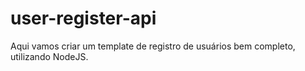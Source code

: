 # user-register-api
Aqui vamos criar um template de registro de usuários bem completo, utilizando NodeJS.
